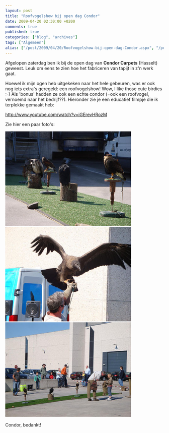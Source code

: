 ```yaml
---
layout: post
title: "Roofvogelshow bij open dag Condor"
date: 2009-04-20 02:30:00 +0200
comments: true
published: true
categories: ["blog", "archives"]
tags: ["Algemeen"]
alias: ["/post/2009/04/20/Roofvogelshow-bij-open-dag-Condor.aspx", "/post/2009/04/20/roofvogelshow-bij-open-dag-condor.aspx"]
---
```

Afgelopen zaterdag ben ik bij de open dag van <strong>Condor Carpets</strong> (Hasselt) geweest. Leuk om eens te zien hoe het fabriceren van tapijt in z&#39;n werk gaat. 

Hoewel ik mijn ogen heb uitgekeken naar het hele gebeuren, was er ook nog iets extra&#39;s geregeld: een roofvogelshow! Wow, I like those cute birdies :-) Als &#39;bonus&#39; hadden ze ook een echte condor (=ook een roofvogel, vernoemd naar het bedrijf??). Hieronder zie je een educatief filmpje die ik terplekke gemaakt heb: 
<!-- more -->

http://www.youtube.com/watch?v=iGErevHRozM 

Zie hier een paar foto&#39;s: 

<img src="/assets/2009/4/vogels1.jpg" alt="" width="400" height="300" /><br />
<img src="/assets/2009/4/vogels2.jpg" alt="" width="400" height="300" /><br />
<img src="/assets/2009/4/vogels3.jpg" alt="" width="400" height="300" />

Condor, bedankt! 
